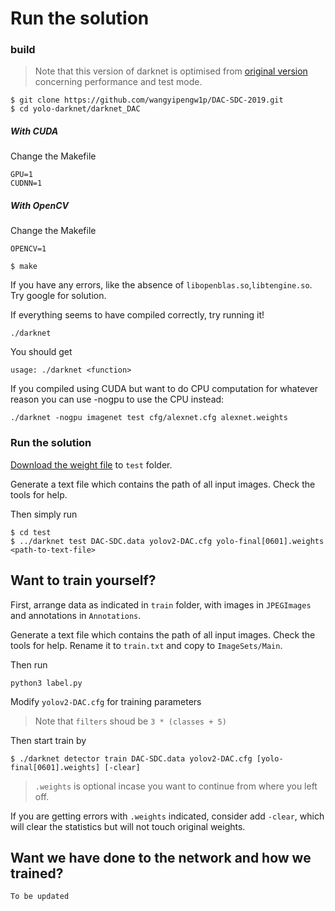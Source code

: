 # Run the solution

### build
> Note that this version of darknet is optimised from [original version](https://github.com/pjreddie/darknet) concerning performance and test mode.
```
$ git clone https://github.com/wangyipengw1p/DAC-SDC-2019.git
$ cd yolo-darknet/darknet_DAC
```
##### With CUDA

Change the Makefile
```
GPU=1
CUDNN=1
```

##### With OpenCV
Change the Makefile
```
OPENCV=1
```

```
$ make
```
If you have any errors, like the absence of `libopenblas.so`,`libtengine.so`. Try google for solution.

If everything seems to have compiled correctly, try running it!
```
./darknet
```
You should get
```
usage: ./darknet <function>
```

If you compiled using CUDA but want to do CPU computation for whatever reason you can use -nogpu to use the CPU instead:
```
./darknet -nogpu imagenet test cfg/alexnet.cfg alexnet.weights
```

### Run the solution
[Download the weight file](https://drive.google.com/open?id=1TKYFm1hXg8sItwvD7rAiw-66Of_Dik6C) to `test` folder.

Generate a text file which contains the path of all input images. Check the tools for help.

Then simply run

```
$ cd test
$ ../darknet test DAC-SDC.data yolov2-DAC.cfg yolo-final[0601].weights <path-to-text-file>
```

## Want to train yourself?
First, arrange data as indicated in `train` folder, with images in `JPEGImages` and annotations in `Annotations`.

Generate a text file which contains the path of all input images. Check the tools for help. Rename it to `train.txt` and copy to `ImageSets/Main`.

Then run
```
python3 label.py
```

Modify `yolov2-DAC.cfg` for training parameters
> Note that `filters` shoud be `3 * (classes + 5)`

Then start train by 
```
$ ./darknet detector train DAC-SDC.data yolov2-DAC.cfg [yolo-final[0601].weights] [-clear]
```
> `.weights` is optional incase you want to continue from where you left off.

If you are getting errors with `.weights` indicated, consider add `-clear`, which will clear the statistics but will not touch original weights.

## Want we have done to the network and how we trained?
`To be updated`

